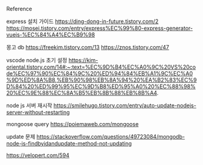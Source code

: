 Reference 

express 설치 가이드 
https://ding-dong-in-future.tistory.com/2
https://mosei.tistory.com/entry/express%EC%99%80-express-generator-vuejs-%EC%84%A4%EC%B9%98


몽고 db
https://freekim.tistory.com/13
https://znos.tistory.com/47

vscode node.js 초기 설정 
https://kim-oriental.tistory.com/14#:~:text=%EC%9D%B4%EC%A0%9C%20VS%20code%EC%97%90%EC%84%9C%20%ED%94%84%EB%A1%9C%EC%A0%9D%ED%8A%B8,%EB%90%98%EB%8A%94%20%EA%B2%83%EC%9D%84%20%ED%99%95%EC%9D%B8%ED%95%A0%20%EC%88%98%20%EC%9E%88%EC%8A%B5%EB%8B%88%EB%8B%A4.

node js 서버 재시작
https://smilehugo.tistory.com/entry/auto-update-nodejs-server-without-restarting


mongoose query 
https://poiemaweb.com/mongoose


update 문제 
https://stackoverflow.com/questions/49723084/mongodb-node-js-findbyidandupdate-method-not-updating


https://velopert.com/594


